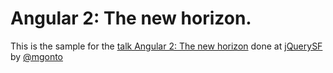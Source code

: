 # Angular 2: The new horizon.

This is the sample for the [talk Angular 2: The new horizon](http://mgonto.github.io/angular2-the-new-horizon/) done at [jQuerySF](http://jquerysf.com/) by [@mgonto](http://jquerysf.com/)
